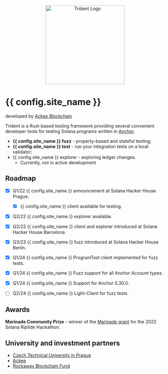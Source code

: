 <div align="center">
  <img height="250" width="250" src="images/Badge_Trdelnik.png" alt="Trident Logo"/>
</div>


# {{ config.site_name }}

developed by [Ackee Blockchain](https://ackeeblockchain.com)

Trident is a Rust-based testing framework providing several convenient developer tools for testing Solana programs written in [Anchor](https://www.anchor-lang.com/).

- **{{ config.site_name }} fuzz** - property-based and stateful testing;
- **{{ config.site_name }} test** - run your integration tests on a local validator;
- {{ config.site_name }} explorer - exploring ledger changes.
    - Currently, not in active development

## Roadmap

- [x] Q1/22 {{ config.site_name }} announcement at Solana Hacker House Prague.
    - [x] {{ config.site_name }} client available for testing.
- [x] Q2/22 {{ config.site_name }} explorer available.
- [x] Q2/22 {{ config.site_name }} client and explorer introduced at Solana Hacker House Barcelona.
- [X] Q3/23 {{ config.site_name }} fuzz introduced at Solana Hacker House Berlin.
- [X] Q1/24 {{ config.site_name }} ProgramTest client implemented for fuzz tests.
- [X] Q1/24 {{ config.site_name }} Fuzz support for all Anchor Account types.
- [X] Q1/24 {{ config.site_name }} Support for Anchor 0.30.0.
- [ ] Q2/24 {{ config.site_name }} Light-Client for fuzz tests.


## Awards

**Marinade Community Prize** - winner of the [Marinade grant](https://solana.blog/riptide-hackathon-winners/) for the 2022 Solana Riptide Hackathon.


## University and investment partners

- [Czech Technical University in Prague](https://www.cvut.cz/en)
- [Ackee](https://www.ackee.cz/)
- [Rockaway Blockchain Fund](https://rbf.capital/)
